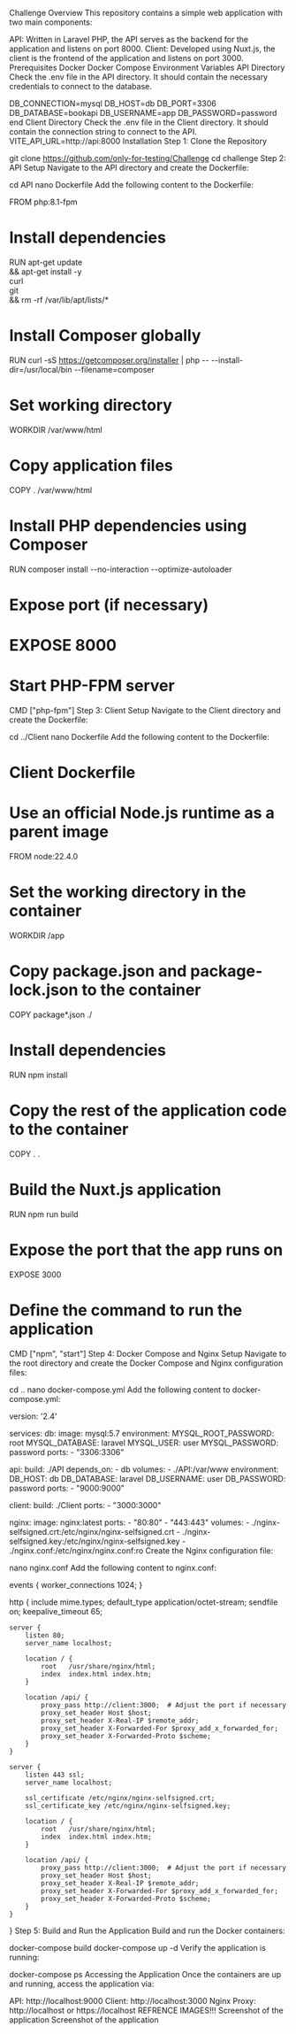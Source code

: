 Challenge
Overview
This repository contains a simple web application with two main components:

API: Written in Laravel PHP, the API serves as the backend for the application and listens on port 8000.
Client: Developed using Nuxt.js, the client is the frontend of the application and listens on port 3000.
Prerequisites
Docker
Docker Compose
Environment Variables
API Directory
Check the .env file in the API directory. It should contain the necessary credentials to connect to the database.

DB_CONNECTION=mysql
DB_HOST=db
DB_PORT=3306
DB_DATABASE=bookapi
DB_USERNAME=app
DB_PASSWORD=password
end
Client Directory
Check the .env file in the Client directory. It should contain the connection string to connect to the API.
VITE_API_URL=http://api:8000
Installation
Step 1: Clone the Repository

git clone https://github.com/only-for-testing/Challenge
cd challenge
Step 2: API Setup
Navigate to the API directory and create the Dockerfile:

cd API
nano Dockerfile
Add the following content to the Dockerfile:

FROM php:8.1-fpm

# Install dependencies
RUN apt-get update \
    && apt-get install -y \
       curl \
       git \
    && rm -rf /var/lib/apt/lists/*

# Install Composer globally
RUN curl -sS https://getcomposer.org/installer | php -- --install-dir=/usr/local/bin --filename=composer

# Set working directory
WORKDIR /var/www/html

# Copy application files
COPY . /var/www/html

# Install PHP dependencies using Composer
RUN composer install --no-interaction --optimize-autoloader

# Expose port (if necessary)
# EXPOSE 8000

# Start PHP-FPM server
CMD ["php-fpm"]
Step 3: Client Setup
Navigate to the Client directory and create the Dockerfile:

cd ../Client
nano Dockerfile
Add the following content to the Dockerfile:

# Client Dockerfile

# Use an official Node.js runtime as a parent image
FROM node:22.4.0

# Set the working directory in the container
WORKDIR /app

# Copy package.json and package-lock.json to the container
COPY package*.json ./

# Install dependencies
RUN npm install

# Copy the rest of the application code to the container
COPY . .

# Build the Nuxt.js application
RUN npm run build

# Expose the port that the app runs on
EXPOSE 3000

# Define the command to run the application
CMD ["npm", "start"]
Step 4: Docker Compose and Nginx Setup
Navigate to the root directory and create the Docker Compose and Nginx configuration files:

cd ..
nano docker-compose.yml
Add the following content to docker-compose.yml:

version: '2.4'

services:
  db:
    image: mysql:5.7
    environment:
      MYSQL_ROOT_PASSWORD: root
      MYSQL_DATABASE: laravel
      MYSQL_USER: user
      MYSQL_PASSWORD: password
    ports:
      - "3306:3306"

  api:
    build: ./API
    depends_on:
      - db
    volumes:
      - ./API:/var/www
    environment:
      DB_HOST: db
      DB_DATABASE: laravel
      DB_USERNAME: user
      DB_PASSWORD: password
    ports:
      - "9000:9000"

  client:
    build: ./Client
    ports:
      - "3000:3000"

  nginx:
    image: nginx:latest
    ports:
      - "80:80"
      - "443:443"
    volumes:
      - ./nginx-selfsigned.crt:/etc/nginx/nginx-selfsigned.crt
      - ./nginx-selfsigned.key:/etc/nginx/nginx-selfsigned.key
      - ./nginx.conf:/etc/nginx/nginx.conf:ro
Create the Nginx configuration file:

nano nginx.conf
Add the following content to nginx.conf:

events {
    worker_connections  1024;
}

http {
    include       mime.types;
    default_type  application/octet-stream;
    sendfile        on;
    keepalive_timeout  65;

    server {
        listen 80;
        server_name localhost;

        location / {
            root   /usr/share/nginx/html;
            index  index.html index.htm;
        }

        location /api/ {
            proxy_pass http://client:3000;  # Adjust the port if necessary
            proxy_set_header Host $host;
            proxy_set_header X-Real-IP $remote_addr;
            proxy_set_header X-Forwarded-For $proxy_add_x_forwarded_for;
            proxy_set_header X-Forwarded-Proto $scheme;
        }
    }

    server {
        listen 443 ssl;
        server_name localhost;

        ssl_certificate /etc/nginx/nginx-selfsigned.crt;
        ssl_certificate_key /etc/nginx/nginx-selfsigned.key;

        location / {
            root   /usr/share/nginx/html;
            index  index.html index.htm;
        }

        location /api/ {
            proxy_pass http://client:3000;  # Adjust the port if necessary
            proxy_set_header Host $host;
            proxy_set_header X-Real-IP $remote_addr;
            proxy_set_header X-Forwarded-For $proxy_add_x_forwarded_for;
            proxy_set_header X-Forwarded-Proto $scheme;
        }
    }
}
Step 5: Build and Run the Application
Build and run the Docker containers:

docker-compose build
docker-compose up -d
Verify the application is running:

docker-compose ps
Accessing the Application
Once the containers are up and running, access the application via:

API: http://localhost:9000
Client: http://localhost:3000
Nginx Proxy: http://localhost or https://localhost
REFRENCE IMAGES!!!
Screenshot of the application
Screenshot of the application
